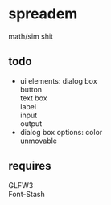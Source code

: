 spreadem
========
math/sim shit

todo
--------
* ui elements:
	dialog box  
	button  
	text box  
	label  
	input  
	output  
* dialog box options:
	color  
	unmovable  


requires
--------
GLFW3  
Font-Stash